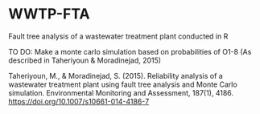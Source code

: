 # WWTP-FTA
Fault tree analysis of a wastewater treatment plant conducted in R

TO DO: 
 Make a monte carlo simulation based on probabilities of O1-8 (As described in Taheriyoun & Moradinejad, 2015)
 
 Taheriyoun, M., & Moradinejad, S. (2015). Reliability analysis of a wastewater treatment plant using fault tree analysis and Monte Carlo simulation. Environmental Monitoring and Assessment, 187(1), 4186. https://doi.org/10.1007/s10661-014-4186-7
